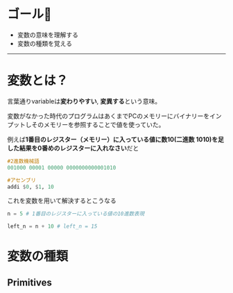 # ゴール🎉️

* 変数の意味を理解する
* 変数の種類を覚える

---


# 変数とは？

言葉通りvariableは**変わりやすい**, **変異する**という意味。

変数がなかった時代のプログラムはあくまでPCのメモリーにバイナリーをインプットしそのメモリーを参照することで値を使っていた。

例えば**1番目のレジスター（メモリー）に入っている値に数10(二進数 1010)を足した結果を0番めのレジスターに入れなさい**だと

```haskell
#2進数機械語
001000 00001 00000 0000000000001010

#アセンブリ
addi $0, $1, 10
```


これを変数を用いて解決するとこうなる

```python
n = 5 # 1番目のレジスターに入っている値の10進数表現

left_n = n + 10 # left_n = 15
```



# 変数の種類

## Primitives

```typescript

```

